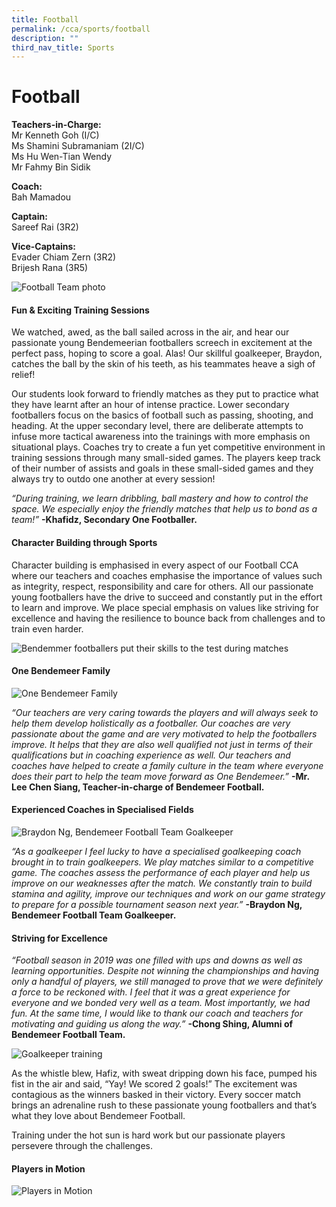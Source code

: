 ```yaml
---
title: Football
permalink: /cca/sports/football
description: ""
third_nav_title: Sports
---
```

# Football

**Teachers-in-Charge:** <br>
Mr Kenneth Goh (I/C) <br>
Ms Shamini Subramaniam (2I/C) <br>
Ms Hu Wen-Tian Wendy <br>
Mr Fahmy Bin Sidik

**Coach:** <br>
Bah Mamadou

**Captain:** <br>
Sareef Rai (3R2)

**Vice-Captains:** <br>
Evader Chiam Zern (3R2) <br>
Brijesh Rana (3R5)

![Football Team photo](/images/football-01-1024x497.png)

#### Fun & Exciting Training Sessions

We watched, awed, as the ball sailed across in the air, and hear our passionate young Bendemeerian footballers screech in excitement at the perfect pass, hoping to score a goal. Alas! Our skillful goalkeeper, Braydon, catches the ball by the skin of his teeth, as his teammates heave a sigh of relief!

Our students look forward to friendly matches as they put to practice what they have learnt after an hour of intense practice. Lower secondary footballers focus on the basics of football such as passing, shooting, and heading. At the upper secondary level, there are deliberate attempts to infuse more tactical awareness into the trainings with more emphasis on situational plays. Coaches try to create a fun yet competitive environment in training sessions through many small-sided games. The players keep track of their number of assists and goals in these small-sided games and they always try to outdo one another at every session!

*“During training, we learn dribbling, ball mastery and how to control the space. We especially enjoy the friendly matches that help us to bond as a team!”* **-Khafidz, Secondary One Footballer.**

#### Character Building through Sports

Character building is emphasised in every aspect of our Football CCA where our teachers and coaches emphasise the importance of values such as integrity, respect, responsibility and care for others. All our passionate young footballers have the drive to succeed and constantly put in the effort to learn and improve. We place special emphasis on values like striving for excellence and having the resilience to bounce back from challenges and to train even harder.

![Bendemmer footballers put their skills to the test during matches](/images/football-02-768x588.png)

#### One Bendemeer Family

![One Bendemeer Family](/images/football-03-e1627316094881-704x1024.png)

*“Our teachers are very caring towards the players and will always seek to help them develop holistically as a footballer. Our coaches are very passionate about the game and are very motivated to help the footballers improve. It helps that they are also well qualified not just in terms of their qualifications but in coaching experience as well. Our teachers and coaches have helped to create a family culture in the team where everyone does their part to help the team move forward as One Bendemeer.”* 
**-Mr. Lee Chen Siang, Teacher-in-charge of Bendemeer Football.**

#### Experienced Coaches in Specialised Fields

![Braydon Ng, Bendemeer Football Team Goalkeeper](/images/football-04-e1627316282738-768x504.png)

*“As a goalkeeper I feel lucky to have a specialised goalkeeping coach brought in to train goalkeepers. We play matches similar to a competitive game. The coaches assess the performance of each player and help us improve on our weaknesses after the match. We constantly train to build stamina and agility, improve our techniques and work on our game strategy to prepare for a possible tournament season next year.”*   **-Braydon Ng, Bendemeer Football Team Goalkeeper.**

#### Striving for Excellence

*“Football season in 2019 was one filled with ups and downs as well as learning opportunities. Despite not winning the championships and having only a handful of players, we still managed to prove that we were definitely a force to be reckoned with. I feel that it was a great experience for everyone and we bonded very well as a team. Most importantly, we had fun. At the same time, I would like to thank our coach and teachers for motivating and guiding us along the way.”* **-Chong Shing, Alumni of Bendemeer Football Team.**

![Goalkeeper training](/images/football-05-e1627316395517.png)

As the whistle blew, Hafiz, with sweat dripping down his face, pumped his fist in the air and said, “Yay! We scored 2 goals!” The excitement was contagious as the winners basked in their victory. Every soccer match brings an adrenaline rush to these passionate young footballers and that’s what they love about Bendemeer Football.

Training under the hot sun is hard work but our passionate players persevere through the challenges.

#### Players in Motion

![Players in Motion](/images/football-06.png)
